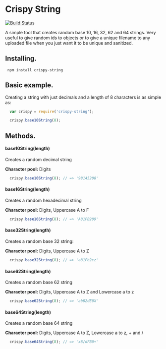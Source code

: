 # Crispy String

[![Build Status](https://travis-ci.org/codingpains/crispy-string.svg?branch=master)](https://travis-ci.org/codingpains/crispy-string)

A simple tool that creates random base 10, 16, 32, 62 and 64 strings.
Very useful to give random ids to objects or to give a unique filename to
any uploaded file when you just want it to be unique and sanitized.

## Installing.

```
 npm install crispy-string
```

## Basic example.
Creating a string with just decimals and a length of 8 characters is as simple as:

```js
  var crispy = require('crispy-string');

  crispy.base10String(8);
```

## Methods.

#### base10String(length)

Creates a random decimal string

**Character pool:** Digits

```js
  crispy.base10String(8); // => '98145208'
```

#### base16String(length)

Creates a random hexadecimal string

**Character pool:** Digits, Uppercase A to F

```js
  crispy.base16String(8); // => 'A81FB209'
```

#### base32String(length)

Creates a random base 32 string:

**Character pool:** Digits, Uppercase A to Z

```js
  crispy.base32String(8); // => 'a81Fb2cz'
```

#### base62String(length)

Creates a random base 62 string

**Character pool:** Digits, Uppercase A to Z and Lowercase a to z

```js
  crispy.base62String(8); // => 'ab82dE0X'
```

#### base64String(length)

Creates a random base 64 string

**Character pool:** Digits, Uppercase A to Z, Lowercase a to z, + and /

```js
  crispy.base64String(8); // => 'x8/dFB0+'
```

